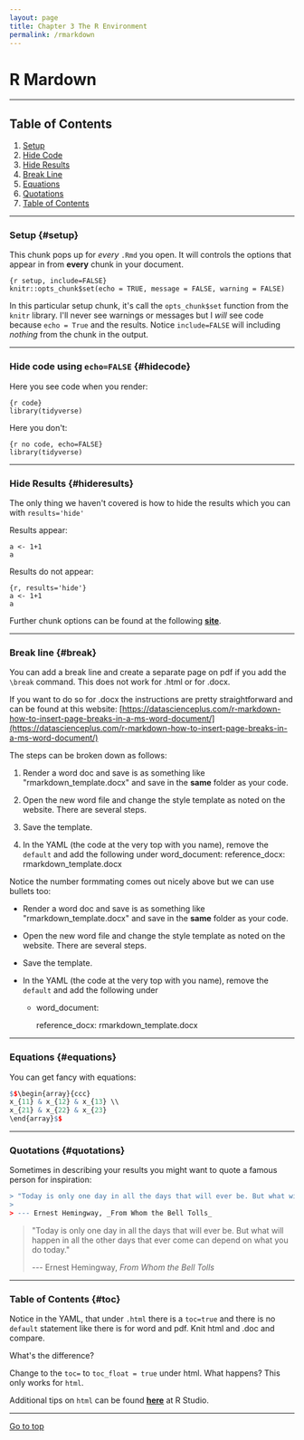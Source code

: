 ```yaml
---
layout: page
title: Chapter 3 The R Environment
permalink: /rmarkdown
---
```



# R Mardown

*****

## Table of Contents

1. [Setup](#setup)
2. [Hide Code](#hidecode)
3. [Hide Results](#hideresults)
4. [Break Line](#break)
5. [Equations](#equations)
6. [Quotations](#quotations)
7. [Table of Contents](#toc)

*****

### Setup {#setup}

This chunk pops up for _every_ `.Rmd` you open.  It will controls the options that appear in from **every** chunk in your document.

```{r}
{r setup, include=FALSE}
knitr::opts_chunk$set(echo = TRUE, message = FALSE, warning = FALSE)
```

In this particular setup chunk, it's call the `opts_chunk$set` function from the `knitr` library. I'll never see warnings or messages but I _will_ see code because `echo = True` and the results.  Notice `include=FALSE` will including _nothing_ from the chunk in the output.

*****

### Hide code using `echo=FALSE` {#hidecode}

Here you see code when you render:
```{r}
{r code}
library(tidyverse)
```

Here you don't:
```{r}
{r no code, echo=FALSE}
library(tidyverse)
```

*****

### Hide Results {#hideresults}

The only thing we haven't covered is how to hide the results which you can with `results='hide'`

Results appear:
```{r}
a <- 1+1
a
```

Results do not appear:
```{r}
{r, results='hide'}
a <- 1+1
a
```

Further chunk options can be found at the following **[site](https://yihui.name/knitr/options)**.

*****

### Break line {#break}

You can add a break line and create a separate page on pdf if you add the `\break` command.  This does not work for .html or for .docx.

If you want to do so for .docx the instructions are pretty straightforward and can be found at this website:
[https://datascienceplus.com/r-markdown-how-to-insert-page-breaks-in-a-ms-word-document/](https://datascienceplus.com/r-markdown-how-to-insert-page-breaks-in-a-ms-word-document/)

The steps can be broken down as follows:

1. Render a word doc and save is as something like "rmarkdown_template.docx" and save in the **same** folder as your code.

2. Open the new word file and change the style template as noted on the website.  There are several steps.

3. Save the template.

4. In the YAML  (the code at the very top with you name), remove the `default` and add the following under word_document: 
  reference_docx: rmarkdown_template.docx

Notice the number formmating comes out nicely above but we can use bullets too:

- Render a word doc and save is as something like "rmarkdown_template.docx" and save in the **same** folder as your code.

- Open the new word file and change the style template as noted on the website.  There are several steps.

- Save the template.

- In the YAML  (the code at the very top with you name), remove the `default` and add the following under     
    - word_document: 
        
        reference_docx: rmarkdown_template.docx

*****

### Equations {#equations}

You can get fancy with equations:

```r
$$\begin{array}{ccc}
x_{11} & x_{12} & x_{13} \\
x_{21} & x_{22} & x_{23}
\end{array}$$
```


*****

### Quotations {#quotations}

Sometimes in describing your results you might want to quote a famous person for inspiration:

```r
> "Today is only one day in all the days that will ever be. But what will happen in all the other days that ever come can depend on what you do today."
>
> --- Ernest Hemingway, _From Whom the Bell Tolls_
```

> "Today is only one day in all the days that will ever be. But what will happen in all the other days that ever come can depend on what you do today."
>
> --- Ernest Hemingway, _From Whom the Bell Tolls_

*****

### Table of Contents {#toc}

Notice in the YAML, that under `.html` there is a `toc=true` and there is no `default` statement like there is for word and pdf.  Knit html and .doc and compare.

What's the difference?

Change to the `toc=` to `toc_float = true` under html. What happens?  This only works for `html`.

Additional tips on `html` can be found **[here](https://rmarkdown.rstudio.com/html_document_format)** at R Studio.

*****

<a href="#">Go to top</a>
